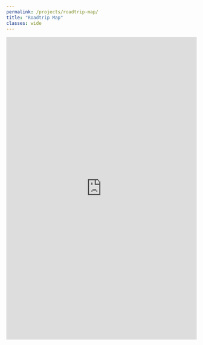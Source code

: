 ```yaml
---
permalink: /projects/roadtrip-map/
title: "Roadtrip Map"
classes: wide
---
```


<iframe width="100%" height="800px" src="https://www.arcgis.com/apps/View/index.html?appid=aa61a4e14c8442819f572096324789f2&amp;extent=-110.6389,25.7429,-82.5139,39.1917" frameborder="0" scrolling="no"></iframe>